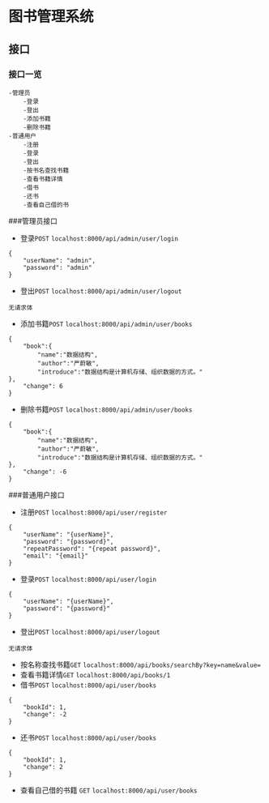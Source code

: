 图书管理系统
==

## 接口
### 接口一览
```
-管理员
    -登录
    -登出
    -添加书籍
    -删除书籍
-普通用户
    -注册
    -登录
    -登出
    -按书名查找书籍
    -查看书籍详情
    -借书
    -还书
    -查看自己借的书
```
###管理员接口
* 登录`POST` `localhost:8000/api/admin/user/login`
```
{
    "userName": "admin",
    "password": "admin"
}
```
* 登出`POST` `localhost:8000/api/admin/user/logout`
```
无请求体
```
* 添加书籍`POST` `localhost:8000/api/admin/user/books`
```
{
	"book":{
		"name":"数据结构",
		"author":"严蔚敏",
		"introduce":"数据结构是计算机存储、组织数据的方式。"
},
	"change": 6
}
```
* 删除书籍`POST` `localhost:8000/api/admin/user/books`
```
{
	"book":{
		"name":"数据结构",
		"author":"严蔚敏",
		"introduce":"数据结构是计算机存储、组织数据的方式。"
},
	"change": -6
}
```
###普通用户接口
* 注册`POST` `localhost:8000/api/user/register`
```
{
    "userName": "{userName}",
    "password": "{password}",
    "repeatPassword": "{repeat password}",
    "email": "{email}"
}
```
* 登录`POST` `localhost:8000/api/user/login`
```
{
    "userName": "{userName}",
    "password": "{password}"
}
```
* 登出`POST` `localhost:8000/api/user/logout`
```
无请求体
```
* 按名称查找书籍`GET` `localhost:8000/api/books/searchBy?key=name&value=`
* 查看书籍详情`GET` `localhost:8000/api/books/1`
* 借书`POST` `localhost:8000/api/user/books`
```
{
    "bookId": 1,
    "change": -2
}
```
* 还书`POST` `localhost:8000/api/user/books`
```
{
    "bookId": 1,
    "change": 2
}
```
* 查看自己借的书籍 `GET` `localhost:8000/api/user/books`